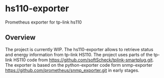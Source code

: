 # hs110-exporter
Prometheus exporter for tp-link hs110

## Overview
The project is currently WIP.
The hs110-exporter allows to retrieve status and energy information from tp-link HS110.
The project uses parts of the tp-link HS110 code from https://github.com/softScheck/tplink-smartplug.git.
The exporter is based on the python-exporter code form snmp-exporter https://github.com/prometheus/snmp_exporter.git
in early stages.
